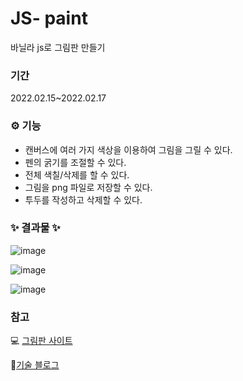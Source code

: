 # JS- paint

바닐라 js로 그림판 만들기

### 기간
2022.02.15~2022.02.17

### ⚙ 기능

- 캔버스에 여러 가지 색상을 이용하여 그림을 그릴 수 있다.
- 펜의 굵기를 조절할 수 있다.
- 전체 색칠/삭제를 할 수 있다.
- 그림을 png 파일로 저장할 수 있다.
- 투두를 작성하고 삭제할 수 있다.



### ✨ 결과물 ✨
![image](https://blog.kakaocdn.net/dn/M1DSI/btrtzcjVOL4/BfYRyXvXhHVBeUSxZKlkIk/img.gif)

![image](https://blog.kakaocdn.net/dn/En2YW/btrtsFOsSgY/6w0rhwwA8esyZuMgClTLok/img.gif)

![image](https://blog.kakaocdn.net/dn/cplb4n/btrtwq4x27o/l1CiJk7mt0KoL68RkKTWY0/img.gif)




### 참고

💻 [그림판 사이트](https://jeongeum.github.io/js-paint/)


📝[기술 블로그](https://jeongeum1202.tistory.com/53?category=1073898)
